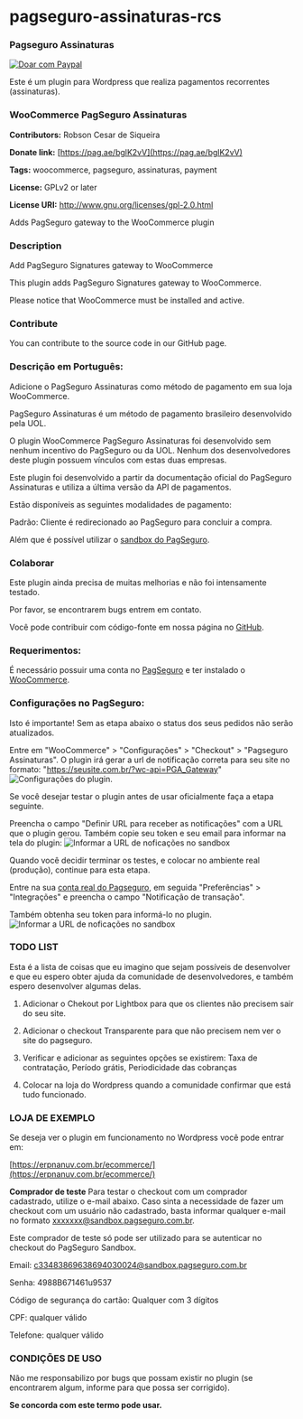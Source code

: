 # pagseguro-assinaturas-rcs
### Pagseguro Assinaturas ###

<a target="_blank" href="https://pag.ae/bglK2vV">
<img alt="Doar com Paypal" src="https://www.paypalobjects.com/pt_BR/BR/i/btn/btn_donateCC_LG.gif"/></a>

Este é um plugin para Wordpress que realiza pagamentos recorrentes (assinaturas).

### WooCommerce PagSeguro Assinaturas ###

**Contributors:** Robson Cesar de Siqueira 

**Donate link:** [https://pag.ae/bglK2vV](https://pag.ae/bglK2vV) 

**Tags:** woocommerce, pagseguro, assinaturas, payment 

**License:** GPLv2 or later 

**License URI:** http://www.gnu.org/licenses/gpl-2.0.html 

Adds PagSeguro gateway to the WooCommerce plugin

### Description ###

Add PagSeguro Signatures gateway to WooCommerce

This plugin adds PagSeguro Signatures gateway to WooCommerce.

Please notice that WooCommerce must be installed and active.

### Contribute ###

You can contribute to the source code in our GitHub page.

### Descrição em Português: ###

Adicione o PagSeguro Assinaturas como método de pagamento em sua loja WooCommerce.

PagSeguro Assinaturas é um método de pagamento brasileiro desenvolvido pela UOL.

O plugin WooCommerce PagSeguro Assinaturas foi desenvolvido sem nenhum incentivo do PagSeguro ou da UOL. Nenhum dos desenvolvedores deste plugin possuem vínculos com estas duas empresas.

Este plugin foi desenvolvido a partir da documentação oficial do PagSeguro Assinaturas e utiliza a última versão da API de pagamentos.

Estão disponíveis as seguintes modalidades de pagamento:

Padrão: Cliente é redirecionado ao PagSeguro para concluir a compra.

Além que é possível utilizar o [sandbox do PagSeguro](https://sandbox.pagseguro.uol.com.br/vendedor/configuracoes.html).


### Colaborar ###

Este plugin ainda precisa de muitas melhorias e não foi intensamente testado.

Por favor, se encontrarem bugs entrem em contato.

Você pode contribuir com código-fonte em nossa página no [GitHub](https://github.com/san0suke/pagseguro-assinaturas-rcs).


### Requerimentos: ###

É necessário possuir uma conta no [PagSeguro](http://pagseguro.uol.com.br/) e ter instalado o [WooCommerce](http://wordpress.org/plugins/woocommerce/).


### Configurações no PagSeguro: ###

Isto é importante! Sem as etapa abaixo o status dos seus pedidos não serão atualizados.

Entre em "WooCommerce" > "Configurações" > "Checkout" > "Pagseguro Assinaturas".
O plugin irá gerar a url de notificação correta para seu site no formato: "https://seusite.com.br/?wc-api=PGA_Gateway"
![Configurações do plugin.](https://uploaddeimagens.com.br/images/000/972/674/original/Screenshot_1.png?1498939879)

Se você desejar testar o plugin antes de usar oficialmente faça a etapa seguinte.

Preencha o campo "Definir URL para receber as notificações" com a URL que o plugin gerou.
Também copie seu token e seu email para informar na tela do plugin:
![Informar a URL de noficações no sandbox](http://uploaddeimagens.com.br/images/000/972/688/original/Screenshot_3.png?1498940426)

Quando você decidir terminar os testes, e colocar no ambiente real (produção), continue para esta etapa.

Entre na sua [conta real do Pagseguro](https://pagseguro.uol.com.br/preferencias/integracoes.jhtml), em seguida "Preferências" > "Integrações" e preencha o campo "Notificação de transação". 

Também obtenha seu token para informá-lo no plugin.
![Informar a URL de noficações no sandbox](http://uploaddeimagens.com.br/images/000/973/149/original/Screenshot_4.png?1499005146)


### TODO LIST ###

Esta é a lista de coisas que eu imagino que sejam possíveis de desenvolver e que eu espero obter ajuda da comunidade de desenvolvedores, e também espero desenvolver algumas delas.

1. Adicionar o Chekout por Lightbox para que os clientes não precisem sair do seu site.

2. Adicionar o checkout Transparente para que não precisem nem ver o site do pagseguro.

3. Verificar e adicionar as seguintes opções se existirem: Taxa de contratação, Período grátis, Periodicidade das cobranças

4. Colocar na loja do Wordpress quando a comunidade confirmar que está tudo funcionado.

### LOJA DE EXEMPLO ###

Se deseja ver o plugin em funcionamento no Wordpress você pode entrar em:

[https://erpnanuv.com.br/ecommerce/](https://erpnanuv.com.br/ecommerce/)

**Comprador de teste**
Para testar o checkout com um comprador cadastrado, utilize o e-mail abaixo. Caso sinta a necessidade de fazer um checkout com um usuário não cadastrado, basta informar qualquer e-mail no formato xxxxxxx@sandbox.pagseguro.com.br.

Este comprador de teste só pode ser utilizado para se autenticar no checkout do PagSeguro Sandbox.

Email: c33483869638694030024@sandbox.pagseguro.com.br

Senha: 4988B671461u9537

Código de segurança do cartão: Qualquer com 3 dígitos

CPF: qualquer válido

Telefone: qualquer válido

### CONDIÇÕES DE USO ###

Não me responsabilizo por bugs que possam existir no plugin (se encontrarem algum, informe para que possa ser corrigido).

**Se concorda com este termo pode usar.**
